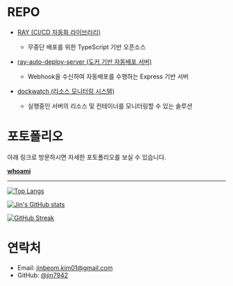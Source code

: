 # REPO
- [RAY (CI/CD 자동화 라이브러리)](https://github.com/jin7942/ray)  
  - 무중단 배포를 위한 TypeScript 기반 오픈소스

- [ray-auto-deploy-server (도커 기반 자동배포 서버)](https://github.com/jin7942/ray-auto-deploy-server)
  - Webhook을 수신하여 자동배포를 수행하는 Express 기반 서버

- [dockwatch (리소스 모니터링 시스템)](https://github.com/jin7942/dockwatch)
  - 실행중인 서버의 리소스 및 컨테이너를 모니터링할 수 있는 솔루션

# 포토폴리오
아래 링크로 방문하시면 자세한 포토폴리오를 보실 수 있습니다.

**[whoami](https://maze-glasses-757.notion.site/1d849a22fee8806eb009d3f1afddba70?source=copy_link)**

---

[![Top Langs](https://github-readme-stats.vercel.app/api/top-langs/?username=jin7942)](https://github.com/anuraghazra/github-readme-stats)

[![Jin's GitHub stats](https://github-readme-stats.vercel.app/api?username=jin7942&show_icons=true&theme=default)](https://github.com/anuraghazra/github-readme-stats)

[![GitHub Streak](https://streak-stats.demolab.com?user=jin7942&theme=dark&locale=ko&short_numbers=true)](https://git.io/streak-stats)

# 연락처
- Email: jinbeom.kim01@gmail.com
- GitHub: [@jin7942](https://github.com/jin7942)
